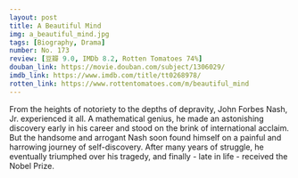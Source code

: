 ```yaml
---
layout: post 
title: A Beautiful Mind
img: a_beautiful_mind.jpg
tags: [Biography, Drama]
number: No. 173
review: [豆瓣 9.0, IMDb 8.2, Rotten Tomatoes 74%]
douban_link: https://movie.douban.com/subject/1306029/
imdb_link: https://www.imdb.com/title/tt0268978/
rotten_link: https://www.rottentomatoes.com/m/beautiful_mind
---
```


From the heights of notoriety to the depths of depravity, John Forbes Nash, Jr. experienced it all. A mathematical genius, he made an astonishing discovery early in his career and stood on the brink of international acclaim. But the handsome and arrogant Nash soon found himself on a painful and harrowing journey of self-discovery. After many years of struggle, he eventually triumphed over his tragedy, and finally - late in life - received the Nobel Prize.